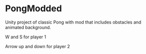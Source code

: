 # PongModded
Unity project of classic Pong with mod that includes obstacles and animated background.

W and S for player 1

Arrow up and down for player 2
